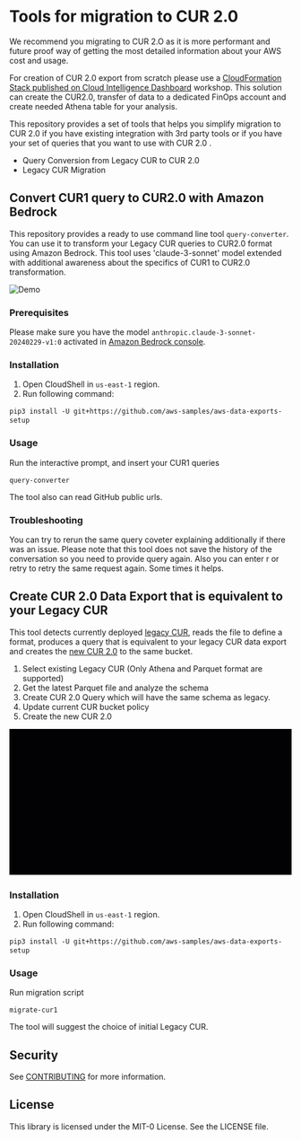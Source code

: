# Tools for migration to CUR 2.0

We recommend you migrating to CUR 2.O as it is more performant and future proof way of getting the most detailed information about your AWS cost and usage.

For creation of CUR 2.0 export from scratch please use a [CloudFormation Stack published on Cloud Intelligence Dashboard](https://catalog.workshops.aws/awscid/en-US/data-exports) workshop. This solution can create the CUR2.0, transfer of data to a dedicated FinOps account and create needed Athena table for your analysis.

This repository provides a set of tools that helps you simplify migration to CUR 2.0 if you have existing integration with 3rd party tools or if you have your set of queries that you want to use with CUR 2.0 .

* Query Conversion from Legacy CUR to CUR 2.0
* Legacy CUR Migration


## Convert CUR1 query to CUR2.0 with Amazon Bedrock

This repository provides a ready to use command line tool `query-converter`. You can use it to transform your Legacy CUR queries to CUR2.0 format using Amazon Bedrock. This tool uses 'claude-3-sonnet' model extended with additional awareness about the specifics of CUR1 to CUR2.0 transformation.

![Demo](images/query-converter.gif)

### Prerequisites

Please make sure you have the model `anthropic.claude-3-sonnet-20240229-v1:0` activated in [Amazon Bedrock console](https://console.aws.amazon.com/bedrock).

### Installation

1. Open CloudShell in `us-east-1` region.
2. Run following command:
```
pip3 install -U git+https://github.com/aws-samples/aws-data-exports-setup
```
### Usage
Run the interactive prompt, and insert your CUR1 queries
```
query-converter
```

The tool also can read GitHub public urls.

### Troubleshooting

You can try to rerun the same query coveter explaining additionally if there was an issue. Please note that this tool does not save the history of the conversation so you need to provide query again. Also you can enter r or retry to retry the same request again. Some times it helps.



## Create CUR 2.0 Data Export that is equivalent to your Legacy CUR

This tool detects currently deployed [legacy CUR](https://boto3.amazonaws.com/v1/documentation/api/latest/reference/services/cur.html), reads the file to define a format, produces a query that is equivalent to your legacy CUR data export and creates the [new CUR 2.0](https://boto3.amazonaws.com/v1/documentation/api/latest/reference/services/bcm-data-exports.html) to the same bucket.

1. Select existing Legacy CUR (Only Athena and Parquet format are supported)
2. Get the latest Parquet file and analyze the schema
3. Create CUR 2.0 Query which will have the same schema as legacy.
4. Update current CUR bucket policy
5. Create the new CUR 2.0

![Demo](images/migrate-cur.gif)

### Installation
1. Open CloudShell in `us-east-1` region.
2. Run following command:
```
pip3 install -U git+https://github.com/aws-samples/aws-data-exports-setup
```

### Usage
Run migration script
```
migrate-cur1
```
The tool will suggest the choice of initial Legacy CUR.

## Security

See [CONTRIBUTING](CONTRIBUTING.md#security-issue-notifications) for more information.

## License

This library is licensed under the MIT-0 License. See the LICENSE file.

